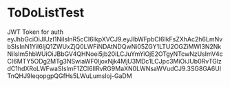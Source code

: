 # ToDoListTest

JWT Token for auth
eyJhbGciOiJIUzI1NiIsInR5cCI6IkpXVCJ9.eyJlbWFpbCI6IkFsZXhAc2h6LmNvbSIsInN1YiI6IjQ1ZWUxZjQ0LWFiNDAtNDQwNi05ZGY1LTU2OGZiMWI3N2NkNiIsIm5hbWUiOiJBbGV4QHNoei5jb20iLCJuYmYiOjE2OTgyNTcwNzUsImV4cCI6MTY5ODg2MTg3NSwiaWF0IjoxNjk4MjU3MDc1LCJpc3MiOiJUb0RvTGlzdC1hdXRoLWFwaSIsImF1ZCI6IlRvRG9MaXN0LWNsaWVudCJ9.3SG8GA6UITnQHJ9leqopgpQGfHs5LWuLumsIoj-GaDM
